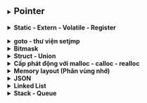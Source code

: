 <details><summary><b><span style="font-size: 20px;">Pointer</span></b></summary>
<p>
    
## Định nghĩa
Trong C, con trỏ (pointer) là một biến chứa địa chỉ của một đối tượng khác. Việc sử dụng con trỏ giúp thực hiện các thao tác trên bộ nhớ một cách linh hoạt hơn.
## Kích thước con trỏ
**Kích thước của con trỏ phụ thuộc vào kiến trúc vi xử lý.**

Hệ thống 32 – bit, kích thước của con trỏ là 4 byte.

Hệ thống 64 – bit, kích thước của con trỏ là 8 byte.

```cpp
#include <stdio.h>
#include <stdbool.h>

int main(int argc, char const *argv[]){
    printf("%d bytes\n", sizeof(int *));
    printf("%d bytes\n", sizeof(char *));
    printf("%d bytes\n", sizeof(float *));
    printf("%d bytes\n", sizeof(double *));
    printf("%d bytes\n", sizeof(long *));
    printf("%d bytes\n", sizeof(short *));
    printf("%d bytes\n", sizeof(long long *));
    printf("%d bytes\n", sizeof(bool *));
    return 0;
}
```
## Các kiểu con trỏ
### 1.Con trỏ Void
<details><summary></summary>
<p>
	
Thường dùng để **trỏ tới bất kỳ địa chỉ** nào với bất kỳ kiểu dữ liệu của giá trị tại địa chỉ đó.

Muốn in ra giá trị thì phải sử dụng ép kiểu để đưa con trỏ void về đến kiểu dữ liệu của giá trị đó.

Cú pháp: ``` void *ptr_void; ```

Ví dụ:
```cpp
#include <stdio.h>

void sum(int a, int b){
    printf("%d + %d = %d\n", a, b, a+b);
}

int main(int argc, char const *argv[]){
    void *ptr_void = NULL;
    ptr_void = (void*)sum;
    ((void (*)(int,int))ptr_void)(9,3);

    int var_int = 10;
    ptr_void = &var_int;
    printf("Dia chi: %p, int: %d\n", ptr_void, *(int*)ptr_void);

    double var_double = 3.14;
    ptr_void = &var_double;
    printf("Dia chi: %p, double: %.3f\n", ptr_void, *(double*)ptr_void);

    char var_char = 'B';
    ptr_void = &var_char;
    printf("Dia chi: %p, char: %c\n", ptr_void, *(char*)ptr_void);

    return 0;
}
```
```cpp
9 + 3 = 12
Dia chi: 00000000005FFE94, int: 10
Dia chi: 00000000005FFE88, double: 3.140
Dia chi: 00000000005FFE87, char: B
```
</p>
</details>

### 2.Con trỏ hàm
<details><summary></summary>
<p>
	
Con trỏ hàm là một biến mà **giữ địa chỉ của hàm**.

Khi khai báo một con trỏ hàm, ta sẽ cần chỉ định kiểu dữ liệu của hàm mà con trỏ đó sẽ tham chiếu đến, bao gồm kiểu trả về và các tham số của hàm. Sau đó, ta có thể gán con trỏ hàm này cho một hàm cụ thể. Khi gọi con trỏ hàm, chương trình sẽ thực thi hàm mà con trỏ đang tham chiếu đến.

Cú pháp:
```cpp
<return_type> (* func_pointer)(input_1_data type, input_2_data type,....);

int (*ptr)(int,double);

void (*array[])(int,int);
```

Ví dụ:
```cpp
#include <stdio.h>

void tong(int a, int b){
    printf("%d + %d = %d\n", a, b, a+b);
}

void hieu(int a, int b){
    printf("%d - %d = %d\n", a, b, a-b);
}

void tich(int a, int b){
    printf("%d x %d = %d\n", a, b, a*b);
}

void thuong(int a, int b){
    printf("%d/%d = %0.3f\n", a, b, a/(double)b);
}

int main(int argc, char const *argv[]){
    // khai báo con trỏ ptr có kiểu trả về là void
    // tham số truyền vào là 2 tham số kiểu integer
    void (*pheptoan[])(int,int) = {&tong, &hieu, &tich, &thuong};
    pheptoan[0](7,10);
    pheptoan[1](7,10);
    pheptoan[2](7,7);
    pheptoan[3](6,5);
    return 0;
}
```
```cpp
7 + 10 = 17
7 - 10 = -3
7 x 7 = 49
6 / 5 = 1.200
```
</p>
</details>

### 3.Con trỏ hằng
<details><summary></summary>
<p

Con trỏ hằng là một cách định nghĩa một con trỏ **chỉ có thể đọc giá trị tại địa chỉ mà nó trỏ đến (Read Only)** nhưng không thể thay đổi được giá trị đó.

Đối với biến là hằng số thì phải luôn dùng con trỏ hằng khi trỏ đến.

Cú pháp: 
```cpp
<data_type> const *ptr_const;
const <data_type> *ptr_const;
```

**Ví dụ**
```cpp
#include <stdio.h>

int value = 10;
const int *ptr_const = &value;

int main(int argc, char const *argv[])
{
    printf("%p\n", ptr_const);
    printf("%d\n", *ptr_const);

    *ptr_const = 20;
    printf("%d\n", *ptr_const);
    return 0;
}
```
Kết quả sau khi chạy sẽ gặp lỗi: ```assignment of read-only location '*ptr_const'```

</p>
</details>

### 4.Hằng con trỏ
<details><summary></summary>
<p
    
Hằng con trỏ là một con trỏ mà **trỏ đến 1 địa chỉ cố định**, nghĩa là khi con trỏ này được khởi tạo thì nó sẽ không thể trỏ tới địa chỉ khác.

Cú pháp:
```cpp
int *const const_ptr = &value;
```

**Ví dụ**
```cpp
#include <stdio.h>

int value1 = 10;
int value2 = 20;
int *const const_ptr = &value1;

int main(int argc, char const *argv[])
{
    printf("%p\n", const_ptr);
    printf("%d\n", *const_ptr);

    const_ptr = &value2;
    printf("%p\n", const_ptr);
    return 0;
}
```
Kết quả sau khi chạy sẽ gặp lỗi: ```assignment of read-only variable 'const_ptr'```

</p>
</details>

### 5.Con trỏ NULL
<details><summary></summary>
<p
    
Khi khai báo con trỏ mà chưa sử dụng ngay hoặc sử dụng xong thì phải gán NULL.
```cpp
int *ptr_null = NULL;
//  ptr_null = 0x00: địa chỉ khởi tạo
// *ptr_null = 0   : giá trị tại địa chỉ khởi tạo
```
</p>
</details>

### 6.Pointer to pointer
<details><summary></summary>
<p
    
Là một kiểu dữ liệu trong ngôn ngữ lập trình cho phép bạn lưu trữ địa chỉ của một con trỏ. 

Con trỏ đến con trỏ cung cấp một cấp bậc trỏ mới, cho phép bạn thay đổi giá trị của con trỏ gốc. 

Cấp bậc này có thể hữu ích trong nhiều tình huống, đặc biệt là khi bạn làm việc với các hàm cần thay đổi giá trị của con trỏ.
</p>
</details>

</p>
</details>

<br>

<details><summary><b>Static - Extern - Volatile - Register</b></summary>
<p>

## Static
### Cú pháp
```cpp
static <data_type> <name_variable>;
static <data_type> <name_function>;
```

### static local variables
Khi 1 biến cục bộ được khai báo với từ khóa static:

- Giữ giá trị của biến qua các lần gọi hàm.
- Giữ phạm vi của biến chỉ trong hàm đó.

Biến cục bộ static chỉ có thể được gọi trong nội bộ hàm khởi tạo ra nó. Mỗi lần hàm được gọi, giá trị của biến chính bằng giá trị tại lần gần nhất hàm được gọi.

**Ví dụ:**
```cpp
#include <stdio.h>

int *ptr = NULL;

void Func(){
    static int a=0;
    ptr = &a;
    a++;
    printf("a = %d\n",a);
}

int main(int argc, char const *argv[]){
    Func();     // in ra "a = 1"
    Func();     // in ra "a = 2"
    *ptr = 20;  // a = 20
    Func();     // in ra "a = 21"
    return 0;
}
```

### static global variables
Khi **'static'** được sử dụng với các biến toàn cục, nó sẽ hạn chế phạm vi của biến chỉ có thể gọi trong file nguồn hiện tại.

**Ví dụ:**

File Ex1.c
```cpp
#include <stdio.h>

extern void display();
extern int value1;
extern int value2;

int main(int argc, char const *argv[]){
    value1 = 10;
    value2 = 20;
    display();
    return 0;
}
```

```cpp
#include <stdio.h>

static int value1 = 5;
int value2 = 5;

void display(){
    printf("value1=%d\n",value1);
    printf("value2=%d\n",value2);
}
```
```cpp
undefined reference to `value1'
```
Dễ thấy file Ex1.c khi chạy sẽ gặp lỗi do cố gắng sử dụng extern để gọi 1 biến toàn cục đã được khai báo với static trong 1 file nguồn khác.

## Extern
### Định nghĩa
Từ khóa **'extern'** được sử dụng cho 1 biến hoặc hàm với mục đích là thông báo rằng biến hoặc hàm này đã được định nghĩa ở một nơi khác trong chương trình hoặc trong 1 file nguồn khác. 

Cho phép các file nguồn khác nhau trong cùng một chương trình chia sẽ và sử dụng các biến và hàm mà không cần định nghĩa lại.

**Extern chỉ cho phép khai báo chứ không định nghĩa.**

Biến được tham chiếu phải được khai báo ở cấp độ cao nhất (toàn cục), và có thể nằm trong một file khác.

### Cú pháp
```cpp
extern <data_type> <name_variable>;
```

**Ví dụ:**

File main.c
```cpp
#include <stdio.h>

extern int var_global;
extern void Func();

int main(int argc, char const *argv[]){
    var_global = 3;
    Func();
    return 0;
}
```
File File1.c
```cpp
#include <stdio.h>
int var_global = 1;
void Func(){
    printf("%d\n",var_global);
}
```
Thực hiện **make file**: ```gcc main.c File1.c -o main```

### Ứng dụng
**Chia sẻ biến và hàm giữa các file nguồn**

- Extern cho phép bạn chia sẻ biến và hàm giữa nhiều file nguồn trong một chương trình.
- Điều này hữu ích khi bạn muốn tách chương trình thành các phần nhỏ để quản lý dễ dàng hơn

**Chia sẻ biến và hàm giữa các module hoặc thư viện**

- Extern có thể được sử dụng để kết nối các module hoặc thư viện trong một dự án lớn.

**Khai báo hàm trong trường hợp định nghĩa sau:**

- Nếu ban muốn sử dụng một hàm trước khi nó được định nghĩa trong mã nguồn, bạn có thể sử dụng extern để khai báo hàm.

**Biến toàn cục giữa các tệp nguồn**

- Khi có một biến toàn cục được sử dụng trong nhiều file nguồn, extern giúp các file nguồn biết về sự tồn tại của biến đó.

**Chia sẻ hằng số giữa các file nguồn**

- Nếu bạn có một hằng số được sử dụng ở nhiều nơi, bạn có thể sử dụng extern để chia sẻ giá trị của hằng số đó giữa các file nguồn.

## Volatile
### Định nghĩa
Volatile có nghĩa là không dự đoán được. Một biến sử dụng với volatile có nghĩa là nói với compiler là biến này **có thể sẽ được thay đổi ở bởi yếu tố bên ngoài chương trình** như hardward (ngắt, nhấn button,…) hoặc một luồng khác. Việc này ngăn chặn trình biên dịch tối ưu hóa hoặc xóa bỏ các thao tác trên biến đó, giữ cho các thao tác trên biến được thực hiện như đã được định nghĩa.

Một biến cần được khai báo dưới dạng biến volatile khi nào? Khi mà giá trị của nó có thể thay đổi một cách không báo trước. Việc khai báo biến volatile là rất cần thiết để tránh những lỗi sai khó phát hiện do tính năng optimization của compiler.

Biến Volatile rất cần thiết trong lập trình nhúng, vì khi đó có các tác vụ như ngắt ảnh hưởng tới giá trị của biến. Trong lập trình C cơ bản thì rất ít gặp.

### Cú pháp
```cpp
volatile <data_type> <name_variable>;
```

Ví dụ:
```cpp
volatile int flag;

void interrupt_handler(){
    flag = 1; // giá trị của flag có thể thay đổi bởi ngắt
}
```

## Register
### Định nghĩa

![image](https://github.com/user-attachments/assets/5325937f-1104-4845-9bda-7f1e7c1589b9)

Register trong C/C++ được sử dụng để định nghĩa các biến cục bộ mà nên được lưu giữ trong một thanh ghi thay vì RAM.

Từ khóa “register” làm tăng hiệu năng (performance) của chương trình.

### Cú pháp
```cpp
register <data_type> <name_variable>;
```

**Ví dụ:**
```cpp
#include <stdio.h>
#include <time.h>

int main() {
    // Lưu thời điểm bắt đầu
    clock_t start_time = clock();
    int i;
    //register int i;

    // Đoạn mã của chương trình
    for (i = 0; i < 2000000; ++i) {
        // Thực hiện một số công việc bất kỳ
    }

    // Lưu thời điểm kết thúc
    clock_t end_time = clock();

    // Tính thời gian chạy bằng miligiây
    double time_taken = ((double)(end_time - start_time)) / CLOCKS_PER_SEC;

    printf("Thoi gian chay cua chuong trinh: %f giay\n", time_taken);
    return 0;
}
```

Khi chưa register ```Thoi gian chay cua chuong trinh: 0.005 giay```

Khi có register ```Thoi gian chay cua chuong trinh: 0.001 giay```

</p>
</details>

<p></p>

<details><summary><b>goto - thư viện setjmp</b></summary>
<p>

## goto trong C
### Định nghĩa
Từ khóa **"goto"** cho phép chương trình nhảy đến một label đã được đặt trước đó cùng một hàm.

"goto" cung cấp khả năng kiểm soát luồng hoạt động của mã nguồn, nhưng việc sử dụng goto thường được xem là không tốt vì nó có thể làm cho mã nguồn trở nên khó đọc và khó bảo trì.

**Ví dụ**
```cpp
int main(){
    int i=0;
    
    // đặt label start
    start:
        if (i >= 5){
            goto end;       // chuyển control đến lable "end"
        }
        printf("%d\n",i);
        i++;
        goto start;

    // đặt label end
    end:
        printf("The end\n");// chuyển control đến label "start"
    return 0;
}
```
Trong ví dụ này, goto được sử dụng để tạo một vòng lặp đơn giản. Khi i đạt đến giá trị 5, control sẽ chuyển đến nhãn "end" và kết thúc chương trình.

### Các ứng dụng của goto
#### Thoát khỏi vòng lặp nhiều cấp độ
Trong một số trường hợp, việc thoát khỏi nhiều cấp độ vòng lặp có thể trở nên phức tạp nếu sử dụng cấu trúc kiểm soát vòng lặp thông thường. Trong tình huống như vậy, goto có thể được sử dụng để dễ dàng thoát khỏi nhiều cấp độ vòng lặp.

```cpp
int main(int argc, char const *argv[]){
    int count=0;

    for (int i=0; i<10; i++){
        for (int j=0; j<10; j++){
            if (i==5 && j==5) goto exit_loops;
            else{
                printf("i=%d  j=%d\n", i, j);
            }
        }
    }
    
    exit_loops:
    return 0;
}
```

#### Xử lý lỗi và giải phóng bộ nhớ
Trong trường hợp xử lý lỗi, có thể sử dụng goto để dễ dàng giải phóng bộ nhớ đã được cấp phát trước khi thoát khỏi hàm.

```cpp
void process_data() {
    int *data = malloc(sizeof(int) * 100);
    if (data == NULL) {
        goto cleanup;
    }

    // Xử lý dữ liệu ở đây

    cleanup:
    free(data);
}
```

#### Thực hiện Finite State Machine
Trong một số trường hợp, đặc biệt là khi triển khai Finite State Machines, goto có thể được sử dụng để chuyển đến các trạng thái khác nhau một cách dễ dàng.

```cpp
switch (current_state) {
    case STATE_A:
        // Xử lý State A
        if (condition) {
            goto STATE_B;
        }
        break;

    case STATE_B:
        // Xử lý State B
        break;
}
```

## Thư viện setjmp
setjmp.h là một thư viện trong ngôn ngữ lập trình C, cung cấp hai hàm chính là **setjmp** và **longjmp**.

### Hàm setjmp
- setjmp lưu trạng thái hiện tại của môi trường thực thi vào một biến kiểu jmp_buf.
- setjmp thường được sử dụng để thiết lập một điểm quay lại (checkpoint) trong chương trình.
- setjmp trả về giá trị 0 khi được gọi lần đầu tiên và giá trị khác 0 khi quay lại từ longjmp.

```setjmp(jmp_buf buf);```

### Hàm longjmp
longjmp là hàm dùng để nhảy trở lại vị trí đã lưu bởi setjmp và tiếp tục thực thi chương trình từ đó.

```cpp
void longjmp(jmp_buf buf, int value);
// buf  : biến 'jmp_buf' đã được lưu bởi 'setjmp'
// value: giá trị trả về từ 'setjmp'. Nếu value=0 thì 'setjmp' trả về 1
```

**Ví dụ**
```cpp
#include <stdio.h>
#include <setjmp.h>

jmp_buf buf;
int exception_code;

double thuong(int a, int b){
	if (!b){
		longjmp(buf,1);
	}
	return a/(double)b;
}

int checkArray(int *arr, int size){
    	if (size <= 0){
        	longjmp(buf,2);
	}
    	return 1;
}

int main(int argc, char const *argv[]){
	// khi bắt đầu thì setjmp(buf) luôn bằng 0

	if ((exception_code = setjmp(buf)) == 0){
		int array[0];
		double ketqua = thuong(8,0);
		printf("Ket qua: %0.3f\n", ketqua);
		checkArray(array,0);
	}
	else if (exception_code == 1){
		printf("ERROR! Mau bang 0\n");
	}
	else if (exception_code == 2){
		printf("ERROR! Array bang 0\n");
	}
	return 0;
}
```

### Xử lý ngoại lệ
Cả hai hàm setjmp và longjmp thường được sử dụng để thực hiện xử lý ngoại lệ trong C thông qua 3 keywords chính là: **try, catch, throw**.

```cpp
#include <stdio.h>
#include <setjmp.h>

jmp_buf buf;
int exception_code;

#define TRY if ((exception_code = setjmp(buf)) == 0)
#define CATCH(x) else if (exception_code == x)
#define THROW(x) longjmp(buf,x)
```

**Ví dụ**
```cpp
#include <stdio.h>
#include <setjmp.h>

jmp_buf buf;
int exception_code;

#define TRY if ((exception_code = setjmp(buf)) == 0)
#define CATCH(x) else if (exception_code == x)
#define THROW(x) longjmp(buf,x)

double thuong(int a, int b){
    if (b == 0){
        THROW(1);
    }
    return a/(double)b;
}

int checkArray(int *arr, int size){
    if (size <= 0){
        THROW(2);
    }
    return 1;
}

int main(int argc, char const *argv[])
{
    
    TRY{
        int array[0];
        double ketqua = thuong(8,1);
        printf("Ket qua = %0.3f\n",ketqua);
        checkArray(array,0);
    }
    CATCH(1){
        printf("Error\n");
    }
    CATCH(2){
        printf("Error! Array = 0\n");
    }
    return 0;
}
```

</p>
</details>



<details><summary><b>Bitmask</b></summary>
<p>

## Định nghĩa
Bitmask là một kỹ thuật sử dụng các bit để lưu trữ và thao tác với các cờ (flags) hoặc trạng thái.

Có thể sử dụng bitmask để đặt, xóa, kiểm tra trạng thái của các bit cụ thể trong 1 word.

Bitmask thường được sử dụng để tối ưu hóa bộ nhớ, thực hiện các phép toán logic trên một cụm bit, và quản lý các trạng thái, quyền truy cập, hoặc các thuộc tính khác của một đối tượng.

## Các toán tử bitwise
![image](https://github.com/user-attachments/assets/e9b5fc2e-0d94-4708-bbe1-740f7a21d417)

![image](https://github.com/user-attachments/assets/c8549e26-9a0b-4835-a886-d11a6bed9fb1)

</p>
</details>



<details><summary><b>Struct - Union</b></summary>
<p>

## Struct
<details><summary>Chi tiết</summary>
<p>
	
struct là một cấu trúc dữ liệu cho phép tự định nghĩa một kiểu dữ liệu mới bằng cách nhóm các biến có các kiểu dữ liệu khác nhau lại với nhau.

struct cho phép tạo ra một thực thể dữ liệu lớn hơn và có tổ chức hơn từ các thành viên (members) của nó.

### Cú pháp

**Cách 1**
```cpp
struct structureName{       struct student_t{       struct student_t sv1;
    dataType1 member1;          char ten[30];       struct student_t sv2;
    dataType2 member2;          int tuoi;           ...
    ...                         int MSSV;           hoặc
};                          };                     struct student_t sv[50];
```

**Cách 2**
```cpp
typedef struct{             typedef struct{         student_t sv1;
    dataType1 member1;          char ten[30];       student_t sv2;
    dataType2 member2;          int tuoi;           ...
    ...                         int MSSV;           student_t sv[20];
}structureName;             }student_t;
```

### Truy xuất dữ liệu
Sử dụng "." để truy xuất tới thành viên khi khai báo biến bình thường (int, char,…).

Sử dụng "->" để truy xuất tới thành viên khi khai báo biến là con trỏ.

### Kích thước của struct
Kích thước Struct bằng tổng các kích thước của các member và padding (nếu có).

**Ví dụ 1**
```cpp
typedef struct{
    uint32_t var1;  // 4 byte
    uint8_t  var2;  // 1 byte
    uint16_t var3;  // 2 byte
} frame;
```

Kết quả: ```8 byte```

Giải thích:

![image](https://github.com/user-attachments/assets/fb82664c-da75-4cb2-8fbe-1c11ea12fea4)

Lần 1 quét 4 bytes và var1 sử dụng.

Lần 2 quét 4 bytes, var2 chỉ sử dụng 1 byte, thừa 3 bytes bộ nhớ đệm.	

var3 sử dụng 2 bytes trong 3 bytes trên và còn thừa 1 byte bộ nhớ đệm.

Tổng kích thước struct frame trên là 8 bytes nhưng thực tế chỉ sử dụng 7 bytes.

**Ví dụ 2**
```cpp
typedef struct{
    uint8_t  var2;  // 1 byte
    uint32_t var3;  // 4 byte
    uint16_t var1;  // 2 byte
} frame;
```

Kết quả: ```12 byte```

Giải thích:

![image](https://github.com/user-attachments/assets/5f951d03-fc44-4b38-835c-b9ac5e787174)

Lần 1 quét 4 bytes và var1 sử dụng 1 byte trong 4 byte, thừa 3 byte.

Lần 2 quét 4 bytes, var3 sử dụng hết.

Lần 3 quét 4 bytes, var1 sử dụng 1 trong 4 bytes và thừa 3 byte.

Tổng kích thước struct frame trên là 12 bytes nhưng thực tế chỉ sử dụng 7 bytes.

**Ví dụ 3**
```cpp
typedef struct{
    uint8_t  var2[9];   // 1 byte
    uint32_t var3[2];   // 4 byte
    uint16_t var1[10];  // 2 byte
} frame;
```

Kết quả: ```40 byte```

Giải thích:

![image](https://github.com/user-attachments/assets/7c9ecf6b-479a-4d1c-8064-367934d35d4e)

**Ví dụ 4**
```cpp
typedef struct{
    uint8_t  var2[9];   // 1 byte
    uint64_t var4[3];   // 8 byte
    uint16_t var1[10];  // 2 byte
    uint32_t var3[2];   // 4 byte
} frame;
```

Kết quả: ```72 byte```

Giải thích:

![image](https://github.com/user-attachments/assets/0723e3e4-bb78-4de7-9737-fcf15e96158e)

### Địa chỉ của Struct
Địa chỉ của struct chính là địa chỉ của member đầu tiên

```cpp
#include <stdio.h>
#include <stdint.h>

typedef struct{
    uint8_t  var2[9];   // 1 byte
    uint16_t var1[10];  // 2 byte
    uint32_t var3[2];   // 4 byte
} frame;

int main(int argc, char const *argv[]){
    frame data;
    printf("Dia chi struct  : %p\n", &data);
    printf("Dia chi member 1: %p\n", &(data.var2));
    return 0;
}
```
**Kết quả in ra**
```cpp
Dia chi struct  : 00000000005FFE70
Dia chi member 1: 00000000005FFE70
```

Các phần tử trong mảng **var2** đều có kiểu dữ liệu **uint8_t** nên sẽ chiếm 1 byte ô nhớ.

![image](https://github.com/user-attachments/assets/56e7cf17-c6e2-4354-9950-a23d817bc965)

Các phần tử trong mảng **var1** đều có kiểu dữ liệu **uint16_t** nên sẽ chiếm 2 byte ô nhớ.

![image](https://github.com/user-attachments/assets/c7a36f7f-7068-4ff6-967c-4e636162b557)

</p>
</details>

## Union
<details><summary>Chi tiết</summary>
<p>
	
Union là một cấu trúc dữ liệu giúp kết hợp nhiều kiểu dữ liệu khác nhau vào một cùng một vùng nhớ. 

Mục đích chính của union là tiết kiệm bộ nhớ bằng cách chia sẻ cùng một vùng nhớ cho các thành viên của nó. Điều này có nghĩa là, trong một thời điểm, chỉ một thành viên của union có thể được sử dụng.

### Cú pháp

**Cách 1**
```cpp
union unionName{       	    union student_t{       union student_t sv1;
    dataType1 member1;          char ten[30];       union student_t sv2;
    dataType2 member2;          int tuoi;           ...
    ...                         int MSSV;           hoặc
};                           };                     union student_t sv[50];
```

**Cách 2**
```cpp
typedef union{             typedef union{           student_t sv1;
    dataType1 member1;          char ten[30];       student_t sv2;
    dataType2 member2;          int tuoi;           ...
    ...                         int MSSV;           student_t sv[20];
}unionName;                }student_t;
```

### Kích thước Union
Kích thước của Union chính là tổng của kích thước của member có kích thước lớn nhất và padding (nếu có).

**Ví dụ 1**
```cpp
#include <stdio.h>
#include <stdint.h>

typedef union{     //  Scope
    uint8_t  var1; //  0 - 255
    uint32_t var2; //  0 - 4294967295
    uint16_t var3; //  0 - 65535
} frame;

int main(int argc, char const *argv[]){
    frame data;
    printf("Size = %lu\n",sizeof(frame));
    return 0;
}
```
Kết quả: ```4 byte```

**Ví dụ 2**
```cpp
#include <stdio.h>
#include <stdint.h>

typedef union{        
    uint8_t  var1[3]; //  3 byte + 1 padding
    uint32_t var2[6]; //  4 byte * 6
    uint16_t var3[9]; //  4 byte (01) + 4 byte (23) + 4 byte (45) + 4 byte (67) + 2 byte (8) + 2 padding
} frame;

int main(int argc, char const *argv[]){
    frame data;
    printf("Size = %lu\n",sizeof(frame));
    return 0;
}
```
Kết quả: ```24 byte```

### Sử dụng vùng nhớ trong Union

**Ví dụ 1**
```cpp
#include <stdio.h>
#include <stdint.h>

typedef union{     //  Scope
    uint8_t  var1; //  0 - 255
    uint32_t var2; //  0 - 4294967295
    uint16_t var3; //  0 - 65535
} frame;

int main(int argc, char const *argv[]){
    frame data;
    data.var1 = 5;
    data.var2 = 6;
    data.var3 = 7;

// 0x005FFE9C  0x005FFE9D  0x005FFE9E  0x005FFE9F
//      5
//      6
//      7

    printf("Data.var1 = %d\n", data.var1);
    printf("Data.var2 = %u\n", data.var2);
    printf("Data.var3 = %d\n", data.var3);
    return 0;
}
```
**Kết quả in ra:**
```cpp
Data.var1 = 7
Data.var2 = 7
Data.var3 = 7
```

**Giải thích**

Khi gán 5 cho member var1 thì tại địa chỉ 0x5FFE9C sẽ có giá trị 5.

Khi gán 6 cho member var2, do các member sử dụng chung vùng nhớ nên tại địa chỉ 0x5FFE9C thì giá trị 6 sẽ ghi đè lên 5.

Tương tự với member var3, giá trị cuối cùng tại địa chỉ 0x5FFE9C là 7 nên giá trị của các member đều sẽ là 7.

**Ví dụ 2**
```cpp
#include <stdio.h>
#include <stdint.h>

typedef union{     //  Scope
    uint8_t  var1; //  0 - 255
    uint32_t var2; //  0 - 4294967295
    uint16_t var3; //  0 - 65535
} frame;

int main(int argc, char const *argv[])
{
    frame data;
    data.var2 = 4294967290;

    printf("Data.var1 = %d\n", data.var1);
    printf("Data.var2 = %u\n", data.var2);
    printf("Data.var3 = %d\n", data.var3);
    return 0;
}
```
**Kết quả in ra:**
```cpp
Data.var1 = 250
Data.var2 = 4294967290
Data.var3 = 65530
```

**Giải thích**

4294967290 = 0b11111111 111111111 11111111 1111010

Do các member dùng chung vùng nhớ nên giá trị các member bằng nhau và kích thước của union frame là 4 byte nên dữ liệu sẽ được như sau:

```cpp
// 0x005FFE9C  0x005FFE9D  0x005FFE9E  0x005FFE9F
//  11111010    11111111    11111111    11111111
```

member var1 có kiểu dữ liệu là uint8_t nên chỉ lấy 8 bit ở địa chỉ 0x005FFE9C -> var1 = 0b11111010 = 250

member var2 có kiểu dữ liệu là uint32_t nên giữ nguyên giá trị

member var3 có kiểu dữ liệu là uint16_t nên chỉ lấy 16 bit ở địa chỉ 0x005FFE9C và 0x005FFE9D -> var3 = 0b11111111 11111010 = 65530

</p>
</details>

## So sánh Struct và Union
<details><summary>Chi tiết</summary>
<p>
	
### Giống

Đều do lập trình viên tự định nghĩa (user defined type).

Đều sử dụng dấu “.” hoặc “ ” để truy cập các phần tử (hoặc có thể gọi là thuộc tính).

## Khác
![image](https://github.com/user-attachments/assets/10994e8c-37ff-4a6b-b947-3d2fa16eee65)

</p>
</details>

</p>
</details>



<details><summary><b>Cấp phát động với malloc - calloc - realloc</b></summary>
<p>
	
![image](https://github.com/user-attachments/assets/5108cbb1-ac28-4304-9d25-6c9817c06c57)

</p>
</details>



<details><summary><b>Memory layout (Phân vùng nhớ)</b></summary>
<p>

File do người dùng viết (file .c), file .exe và file .hex (file chứa chương trình nạp vào vi điều khiển) sẽ được lưu ở bộ nhớ ROM hoặc FLASH. Khi nhấn chạy chương trình thì những chương trình này sẽ copy sang bộ nhớ RAM rồi mới bắt đầu thực thi.


Memory layout của một chương trình C/C++ gồm 5 phần chính:

- Text
- Initialized Data (DS)
- Uninitialized Data (BSS)
- Stack
- Heap

![image](https://github.com/user-attachments/assets/0092a0ac-943b-40f1-b376-caacf7bc470c)

## 1.Text Segment
![image](https://github.com/user-attachments/assets/5af24f47-6c8b-4b6b-ad10-dd6b08401e32)


```cpp
#include <stdio.h>
const int a = 10;
char *ptr = "Hello World";
int main(int argc, char const *argv[]){
    printf("a = %d\n", a);
    *ptr = "Hello";
    return 0;
}
```

Kết quả sau khi chạy sẽ hiện lỗi ```invalid conversion from 'const char*' to 'char' [-fpermissive]```

Do con trỏ ptr được khai báo kiểu char nên khi ta cố gắng thay đổi giá trị của nó sẽ gặp lỗi.

## 2.Initialized Data Segment (DS)
![image](https://github.com/user-attachments/assets/5f4e8151-4160-4de8-8648-672bc55adee3)

```cpp
int a = 5;
static b = 6;
void test(){
    static int c = 7;
}
int main(int argc, char const *argv[]){
    /* code */
    return 0;
}
```

Biến a là biến toàn cục, khởi tạo là 5, và được cấp phát 1 địa chỉ cố định (giả sử là 0x02).

Biến b là static toàn cục và c là biến static cục bộ cũng sẽ được cấp phát địa chỉ.

Các địa chỉ trên sẽ bị thu hồi khi chương trình kết thúc.

Biến a, b, c đều có thể thay đổi trong quá trình thực thi (đọc – ghi).

## 3.Uninitialized Data Segment (BSS)
![image](https://github.com/user-attachments/assets/cbcccc8e-8113-42cf-8c1d-64153ba4fb8a)

```cpp
#include <stdio.h>

typedef struct{
    int x;
    int y;
} Point_Data;

static Point_Data p1 = {5,7};

int a = 0;
int b;

static int global = 0;
static int global_2;

void test(){
    static int local = 0;
    static int local_2;
}

int main() {
    printf("a: %d\n", a);
    printf("global: %d\n", global);
    return 0;
}
```
Tất cả các biến khai báo như trên đều sẽ được lưu trữ ở phân vùng BSS.

2 biến x,y trong struct Point_Data sẽ nằm phân vùng BSS mặc dù sau đó được khởi tạo giá trị là 5,7.

## 4.Stack (Automatic Variable Storage)
![image](https://github.com/user-attachments/assets/bc290383-e76f-490a-805e-ed4d7c567aae)

```cpp
int total(int a, int b){
    int c;
    c = a + b;
    return c;
}
int main(int argc, char const *argv[]){
    printf("a+b=%d\n",total(5,6));
    printf("a+b=%d\n",total(9,7));
    return 0;
}
```
Biến a, b là input parameter của hàm.

Biến c là biến cục bộ, khi ra khỏi hàm total() thì sẽ mất đi.
Khi chạy lệnh printf() đầu tiên, a=5 và được cấp phát địa chỉ (giả sử là 0x01), b=6 và được cấp phát địa chỉ (giả sử là 0x03), biến c cũng sẽ được cấp phát địa chỉ (giả sử là 0x04). Những địa chỉ này se được lưu ở phần vùng Stack. Sau khi return kết quả thì địa chỉ của các biến a, b, c sẽ bị thu hồi.

Khi chạy lệnh printf() thứ hai, a=9 và tiếp tục được cấp phát địa chỉ (có thể là 0x01 hoặc khác), tương tự b, c và sau khi return kết quả thì các địa chỉ cũng bi thu hồi.

## 5.Heap (Dynamic Memory Allocation)
![image](https://github.com/user-attachments/assets/96602d39-cc3f-4f94-a285-a3556b22fccb)

**Ví dụ**

![image](https://github.com/user-attachments/assets/71fe3f16-6945-418a-86b0-41fc87872ea6)

```cpp
&arr[0] = 889248      &arr[0] = 7377312
&arr[1] = 889252      &arr[1] = 7377316
&arr[2] = 889256      &arr[2] = 7377320
&arr[3] = 889260      &arr[3] = 7377324
&arr[4] = 889264      &arr[4] = 7377328
----------------      ----------------
&arr[0] = 889728      &arr[0] = 7377312
&arr[1] = 889732      &arr[1] = 7377316
&arr[2] = 889736      &arr[2] = 7377320
&arr[3] = 889740      &arr[3] = 7377324
&arr[4] = 889744      &arr[4] = 7377328
```
Trong đoạn mã nguồn bên trái, sử dụng malloc() để cấp phát động 5 ô nhớ cho 1 mảng gồm 5 phần tử. Sau khi chương trình thực thi, ta thấy địa chỉ của các phần tử sau 2 lần in ra là khác nhau. Nguyên nhân là do người dùng chưa giải phóng bộ nhớ nên sau khi chạy hàm generate_array() lần đầu tiên, hệ thống sẽ phải tìm các địa chỉ khác còn trống để cấp phát cho các phần tử của mảng cho lần thực thi tiếp theo.

Ở mã nguồn bên phải, địa chỉ của các phần tử sau khi thực thi là giống nhau. Nguyên nhân là do người dùng đã giải phóng bộ nhớ (hàm free()) nên sau lần chạy hàm generate_array() đầu tiên, hệ thống đã thu hồi địa chỉ và các địa chỉ đó sẽ trống và được cấp phát cho lần thực thi tiếp theo.

## So sánh vùng nhớ Stack và Heap
![image](https://github.com/user-attachments/assets/8c97367c-f81e-42aa-a80c-9a156ca6ef55)

**Khi nào sử dụng Heap? Khi nào sử dụng Stack?**

**Sử dụng Stack**: Khi bạn biết trước kích thước của dữ liệu và dữ liệu này có vòng đời ngắn, được sử dụng trong phạm vi hàm.

```cpp
void function() {
    int a = 10; // Biến cục bộ "a" được lưu trên stack
    int b[20];  // Mảng tĩnh "b" có kích thước cố định được lưu trên stack
}
```

**Sử dụng Heap**: Khi bạn cần quản lý bộ nhớ với kích thước động và vòng đời của dữ liệu dài, tồn tại ngoài phạm vi của một hàm.

```cpp
void function() {
    int* ptr = (int*)malloc(sizeof(int) * 10); // Cấp phát mảng động trên heap
    // Sử dụng mảng "ptr"
    free(ptr); // Giải phóng bộ nhớ
}
```

</p>
</details>



<details><summary><b>JSON</b></summary>
<p>

## Khái niệm
JSON là viết tắt của “JavaScript Object Notation” (Ghi chú về đối tượng JavaScript).

Là một định dạng truyền tải dữ liệu phổ biến trong lập trình và giao tiếp giữa các máy chủ và trình duyệt web, cũng như giữa các hệ thống khác.

JSON được thiết kế để dễ đọc và dễ viết cho con người, dễ phân tích cho máy tính với cú pháp dựa trên một cặp **key – value**.

**Ví dụ**
```cpp
{
  "name": "John Doe",
  "age": 30.1234,
  "city": "New York",
  "isStudent": true,
  "grades": [85, 90, 78]
}
```

## Định dạng của JSON

### Kiểu dữ liệu

- NULL: ```null```
- Boolean: ```true``` hoặc ```false```
- Number: có thể là số nguyên hoặc số thập phân. Số không được bao bọc bởi dấu ngoặc.
```cpp
42
3.14
30.000
```
- String: Chuỗi ký tự, được bao bọc bởi dấu nháy đơn ('') hoặc dấu nháy kép ("").
```cpp
"Hello, World!"
```
- Array: Một danh sách các giá trị, giữa mỗi giá trị sử dụng dấu phẩy. Mảng được bao bọc bởi dấu ngoặc vuông ([]).
```cpp
[1, 2, 3, 4, 5]
```
- Object (đối tượng): Một tập hợp **các cặp key - value**, giữa mỗi cặp sử dụng dấu **hai chấm (:)**. Đối tượng được **bao bọc bởi dấu ngoặc nhọn ({})**.
```cpp
{
  "name": "John",
  "age": 30,
  "city": "New York"
}
```

### Key - Value

- Mỗi cặp key - value được phân tách bằng dấu hai chấm (:).
- Các cặp key - value trong object được phân tách bằng dấu phẩy (,).

```cpp
{
  "key1":"value1",
  "key2":"value2",
  "key3":"value3"
}
```

### Dấu ngoặc

- Dấu ngoặc nhọn ({}) được sử dụng để bao bọc đối tượng.
- Dấu ngoặc vuông ([]) được sử dụng để bao bọc mảng.

### Dấu phẩy

Dấu phẩy được sử dụng để phân tách giữa các thành phần trong mảng hoặc các cặp key-value trong đối tượng.

### Khoảng trắng

Khoảng trắng, dấu xuống dòng và tab không ảnh hưởng đến tính chính xác của JSON và thường được sử dụng để làm cho JSON dễ đọc hơn.

### Nhận xét

JSON không hỗ trợ cú pháp nhận xét nội dung. Bất kỳ văn bản nào sau dấu nhận xét (// hoặc /* */) không được hiểu là hợp lệ trong JSON.

## Khai báo kiểu dữ liệu để sử dụng cho JSON

```cpp
typedef enum{
    JSON_NULL,
    JSON_BOOLEAN,
    JSON_NUMBER,
    JSON_STRING,
    JSON_ARRAY,
    JSON_OBJECT
} JSONType;

typedef struct JSONValue{
    JSONType type;
    union{
        int     boolean;
        double  number;
        char    *string;
        struct{
            struct JSONValue *values;
            size_t count;
        } array;
        struct{
            char   **keys;
            struct JSONValue *values;
            size_t count;
        } object;
    } value;
} JSONValue;
```

### 1. JSONType

Là một kiểu liệt kê (enum) xác định các loại giá trị mà một đối tượng JSON có thể có, bao gồm các giá trị như sau:

- JSON_NULL: Đại diện cho giá trị null trong JSON.
- JSON_BOOLEAN: Đại diện cho giá trị true hoặc false trong JSON.
- JSON_NUMBER: Đại diện cho một số (có thể là số nguyên hoặc số thực) trong JSON.
- JSON_STRING: Đại diện cho một chuỗi ký tự trong JSON.
- JSON_ARRAY: Đại diện cho một mảng các giá trị JSON khác.
- JSON_OBJECT: Đại diện cho một đối tượng (object) JSON, bao gồm các cặp khóa-giá trị.

### 2. JSONValue

Là một cấu trúc dữ liệu (struct) đại diện cho một giá trị JSON bất kỳ. Nó bao gồm hai thành phần chính:

- type: Kiểu dữ liệu JSONType, xác định loại giá trị mà đối tượng JSON này đại diện.
- value: Một union lưu trữ giá trị thực tế, có thể là một số, chuỗi, mảng, đối tượng, hoặc các kiểu khác dựa trên loại được xác định bởi type.

Mỗi thành phần của union value sẽ lưu trữ một giá trị tương ứng với loại của nó, ví dụ:

- Nếu ```type``` là ```JSON_NUMBER```, ```value.number``` sẽ lưu giá trị số.
- Nếu ```type``` là ```JSON_STRING```, ```value.string``` sẽ lưu trữ một chuỗi.
- Nếu ```type``` là ```JSON_ARRAY```, ```value.array``` sẽ lưu trữ một mảng các giá trị JSON khác.
- Nếu ```type``` là ```JSON_OBJECT```, ```value.object``` sẽ lưu trữ một đối tượng JSON.

</p>
</details>



<details><summary><b>Linked List</b></summary>
<p>

## Định nghĩa

Danh sách liên kết (Linked List) là một cấu trúc dữ liệu trong lập trình máy tính, được sử dụng để tổ chức và lưu trữ dữ liệu. Một Linked list bao gồm một chuỗi các nút (nodes) được phân bổ động, được sắp xếp theo cách mà mỗi node sẽ chứa một giá trị và một con trỏ (pointer) trỏ đến node tiếp theo nó. Nếu con trỏ là NULL thì nó là node cuối cùng trong danh sách.

Có hai loại linked list chính:

- Singly Linked List (Danh sách liên kết đơn): Mỗi nút chỉ chứa một con trỏ đến nút tiếp theo trong chuỗi.
- Doubly Linked List (Danh sách liên kết đôi): Mỗi nút chứa hai con trỏ, một trỏ đến nút tiếp theo và một trỏ đến nút trước đó.

Một linked list cung cấp một cách linh hoạt để thêm, xóa và chèn các phần tử mà không cần phải di chuyển toàn bộ dãy số như mảng. Tuy nhiên, nó cũng có một số nhược điểm, như việc cần thêm một con trỏ cho mỗi nút, tăng độ phức tạp của bộ nhớ và có thể dẫn đến hiệu suất kém hơn trong một số trường hợp so với mảng.

Một danh sách được liên kết được giữ bằng cách sử dụng một biến con trỏ cục bộ trỏ đến mục đầu tiên của danh sách. Nếu con trỏ đó cũng là NULL thì danh sách được coi là trống.

![image](https://github.com/user-attachments/assets/c2669fde-dacb-4f2b-9cd8-cb861c7e9e3e)

## Các hàm trong Linked List
### Định nghĩa 1 node trong singly linked list
```cpp
typedef struct Node{
    int data;
    struct Node *next;
} Node_t;
```
### Khởi tạo 1 node mới
```cpp
// khởi tạo giá trị ban đầu và trả địa chỉ về cho node được cấp phát.
Node_t *createNode(int data){
    Node_t *temp = (Node_t*)malloc(sizeof(Node_t));
    temp->data = data;
    temp->next = NULL;
    // node vừa tạo chưa liên kết với phần tử nào nên phần liên kết gán bằng NULL
    return temp;
}
```
### Thêm node mới vào đầu danh sách
```cpp
void push_front(Node_t **head, int data){
    Node_t *new_node = createNode(data);
    if (*head == NULL){
        *head = new_node;
    }
    else{
        new_node->next = *head;
        *head = new_node;
    }
}
```
### Thêm node mới vào cuối danh sách
```cpp
void push_back(Node_t **head, int data){
    Node_t *new_node = createNode(data);
    if (*head == NULL){
        *head = new_node;
    }
    else{
        Node_t *p = *head;
        while (p->next != NULL){
            p = p->next;
        }
        p->next = createNode(data);
    }
}
```
### Thêm node mới vào vị trí bất kỳ trong danh sách
```cpp
void insert(Node_t **head, int data, int position){
    Node_t *new_node = createNode(data);
    Node_t *p = *head;
    int k = 0;

    while (p->next != NULL && k != position-1){
        p = p->next;
        k++;
    }
    
    if (k == position-1){
        new_node->next = p->next;
        p->next = new_node;
    }
    else return;
}
```
### Xóa node đầu tiên trong danh sách
```cpp
void pop_front(Node_t **head){
    Node_t *new_head = (*head)->next;
    free(*head);
    *head = new_head;
}
```
### Xóa node cuối cùng trong danh sách
```cpp
void pop_back(Node_t **head){
    if (*head == NULL){
        free(*head);
    }
    else{
        Node_t *p = *head;
        while (p->next->next != NULL){
            p = p->next;
        }
        free(p->next);
        p->next = NULL;
    }
}
```
### Xóa node bất kỳ trong danh sách
```cpp
void delete_node(Node_t **head, int position){
    Node_t *p = *head;
    int k = 0;

    while (p != NULL && k != position-1){
        p = p->next;
        k++;
    }

    if (k == position-1){
        Node_t *node_delete = p->next;
        p->next = p->next->next;
        free(node_delete);
    }
    else return;
}
```
### Xóa toàn bộ node trong danh sách
```cpp
void clear_all(Node_t **head){
    Node_t *p = *head;
    while (p != NULL){
        Node_t *temp = p->next;
        free(p);
        p = temp;
    }
    *head = NULL;
}
```
### Tính kích thước của danh sách
```cpp
int size(Node_t *head){
    Node_t *p = head;
    int count = 0;
    while (p != NULL){
        count++;
        p = p->next;
    }
    return count;
}
```

</p>
</details>



<details><summary><b>Stack - Queue</b></summary>
<p>

## Stack
<details><summary>Chi tiết</summary>
<p>

### Định nghĩa Stack (Ngăn xếp)

Stack (ngăn xếp) là một cấu trúc dữ liệu tuân theo nguyên tắc "Last In, First Out" (LIFO), nghĩa là phần tử cuối cùng được thêm vào stack sẽ là phần tử đầu tiên được lấy ra. 

Các thao tác cơ bản trên stack bao gồm:

- "push" để thêm một phần tử vào đỉnh của stack.
- "pop" để xóa một phần tử ở đỉnh stack.
- "top" để lấy giá trị của phần tử ở đỉnh stack.

![image](https://github.com/user-attachments/assets/fcf7c263-0f88-4899-993d-4d8946df2068)

### Các hàm sử dụng trong Stack

#### Định nghĩa 1 Stack
```cpp
typedef struct{
    int *items;
    int size;
    int top;	// chỉ số của phần tử ở đỉnh stack
} Stack;
```

#### Khởi tạo 1 Stack mới
```cpp
void initialize(Stack *stack, int size){
    stack->items = (int*)malloc(sizeof(int)*size);
    stack->size  = size;
    stack->top   = -1;
}
```

#### Kiểm tra Stack rỗng
```cpp
int isEmpty(Stack stack){
    return stack.top == -1;
}
```

#### Kiểm tra Stack đầy
```cpp
int isFull(Stack stack){
    return stack.top == (stack.size - 1);
}
```

#### Thêm phần tử vào Stack
```cpp
void push(Stack *stack, int value){
    if (!isFull(*stack)){
        stack->items[++stack->top] = value;
    } 
    else{
        printf("Stack overflow\n");
    }
}
```

#### Xóa phần tử ra khỏi Stack
```cpp
int pop(Stack *stack){
    if (!isEmpty(*stack)){
        return stack->items[stack->top--];
    } 
    else{
        printf("Stack underflow\n");
        return -1;
    }
}
```

#### Lấy giá trị của phần tử ở đỉnh Stack
```cpp
int top(Stack stack){
    if (!isEmpty(stack)){
        return stack.items[stack.top];
    } 
    else{
        printf("Stack is empty\n");
        return -1;
    }
}
```

</p>
</details>

## Queue
<details><summary>Chi tiết</summary>
<p>

### Định nghĩa Queue (Hàng đợi)

Queue là một cấu trúc dữ liệu tuân theo nguyên tắc "First In, First Out" (FIFO), nghĩa là phần tử đầu tiên được thêm vào hàng đợi sẽ là phần tử đầu tiên được lấy ra. 

Các thao tác cơ bản trên hàng đợi bao gồm:

- "enqueue": thêm phần tử vào cuối hàng đợi.
- "dequeue": lấy phần tử từ đầu hàng đợi.
- "front": lấy giá trị của phần tử đứng đầu hàng đợi.

### Các hàm sử dụng trong Queue

#### Định nghĩa 1 hàng đợi
```cpp
typedef struct{
    int *item;    // mảng tượng trưng chứa các giá trị của phần tử trong queue
    int size;     // kích thước của queue
    int front;    // vị trí phần tử đầu queue
    int rear;     // vị trí phần tử cuối queue
} Queue;
```

#### Khởi tạo 1 hàng đợi mới
```cpp
Queue *initialize(int size){
    Queue *queue = (Queue*)malloc(sizeof(Queue));
    queue->item  = (int*)malloc(size * sizeof(int));
    queue->size  = size;
    queue->front = queue->rear = -1;
    return queue;
}
```

#### Kiểm tra hàng đợi rỗng
```cpp
int isEmpty(Queue queue){
    return (queue.front == -1);
}
```

#### Kiểm tra hàng đợi đầy
```cpp
int isFull(Queue queue){
    return (queue.rear + 1) % queue.size == queue.front;
}
```
 
#### Thêm phần tử vào cuối hàng đợi
```cpp
void enqueue(Queue *queue, int data){
    if (isFull(*queue)){
        // nếu queue đầy thì không cho thêm phần tử vào
        printf("Queue overflow\n");
    } 
    else{
        if (isEmpty(*queue)){
            queue->front = queue->rear = 0;
        }
        else{
            queue->rear = (queue->rear + 1) % queue->size;
        }
        queue->item[queue->rear] = data;
    }
}
```

#### Xóa phần tử từ đầu hàng đợi
```cpp
int dequeue(Queue *queue){
    if (isEmpty(*queue)){
        // nếu queue rỗng thì không cho xóa
        printf("Queue underflow\n");
        return -1;
    }
    else{
        int dequeue_value = queue->item[queue->front];
        if (queue->front == queue->rear){
            queue->front = queue->rear = -1;
        }
        else{
            queue->front = (queue->front + 1) % queue->size;
        }
        return dequeue_value;
    }
}
```
 
#### Lấy giá trị của phần tử đứng đầu hàng đợi	
```cpp
int front(Queue queue){
    if (isEmpty(queue)){
        printf("Queue is empty\n");
        return -1;
    }
    else{
        return queue.item[queue.front];
    }
}
```

</p>
</details>

</p>
</details>
